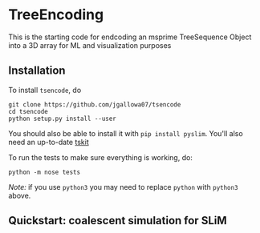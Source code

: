 # TreeEncoding
This is the starting code for endcoding an msprime TreeSequence Object into a 3D array for ML and visualization purposes



## Installation

To install `tsencode`, do
```
git clone https://github.com/jgallowa07/tsencode
cd tsencode
python setup.py install --user
```
You should also be able to install it with `pip install pyslim`.
You'll also need an up-to-date [tskit](https://github.com/tskit-dev/tskit)

To run the tests to make sure everything is working, do:
```
python -m nose tests
```

*Note:* if you use `python3` you may need to replace `python` with `python3` above.

## Quickstart: coalescent simulation for SLiM


